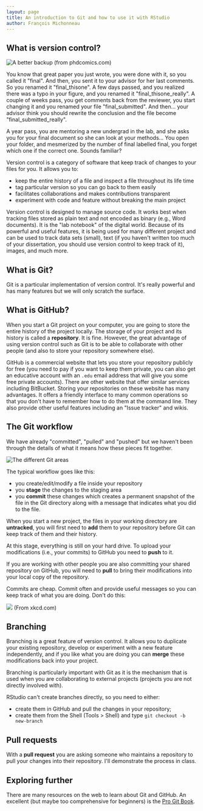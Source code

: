 ```yaml
---
layout: page
title: An introduction to Git and how to use it with RStudio
author: François Michonneau
---
```



## What is version control?

![A better backup](http://www.phdcomics.com/comics/archive/phd101212s.gif) (from phdcomics.com)

You know that great paper you just wrote, you were done with it, so you called
it "final". And then, you sent it to your advisor for her last comments. So you
renamed it "final\_thisone". A few days passed, and you realized there was a typo
in your figure, and you renamed it "final\_thisone\_really". A couple of weeks
pass, you get comments back from the reviewer, you start changing it and you
renamed your file "final\_submitted". And then... your advisor
think you should rewrite the conclusion and the file become
"final\_submitted\_really".

A year pass, you are mentoring a new undergrad in the lab, and she asks you for
your final document so she can look at your methods... You open your folder, and
mesmerized by the number of final labelled final, you forget which one if the
correct one. Sounds familiar?

Version control is a category of software that keep track of changes to your
files for you. It allows you to:

- keep the entire history of a file and inspect a file throughout its life time
- tag particular version so you can go back to them easily
- facilitates collaborations and makes contributions transparent
- experiment with code and feature without breaking the main project

Version control is designed to manage source code. It works best when tracking
files stored as plain text and not encoded as binary (e.g., Word documents). It
is the "lab notebook" of the digital world. Because of its powerful and useful
features, it is being used for many different project and can be used to track
data sets (small), text (if you haven't written too much of your dissertation,
you should use version control to keep track of it), images, and much more.

## What is Git?

Git is a particular implementation of version control. It's really powerful and
has many features but we will only scratch the surface.


## What is GitHub?

When you start a Git project on your computer, you are going to store the entire
history of the project locally. The storage of your project and its history is
called a **repository**. It is fine. However, the great advantage of using
version control such as Git is to be able to collaborate with other people (and
also to store your repository somewhere else).

GitHub is a commercial website that lets you store your repository publicly for
free (you need to pay if you want to keep them private, you can also get an
educative account with an `.edu` email address that will give you some free
private accounts). There are other website that offer similar services including
BitBucket. Storing your repositories on these website has many advantages. It
offers a friendly interface to many common operations so that you don't have to
remember how to do them at the command line. They also provide other useful
features including an "Issue tracker" and wikis.

## The Git workflow

We have already "committed", "pulled" and "pushed" but we haven't been through
the details of what it means how these pieces fit together.

![The different Git areas]({{site.baseurl}}img/git_areas.png)

The typical workflow goes like this:
- you create/edit/modify a file inside your repository
- you **stage** the changes to the staging area
- you **commit** these changes which creates a permanent snapshot of the file in
  the Git directory along with a message that indicates what you did to the
  file.

When you start a new project, the files in your working directory are
**untracked**, you will first need to **add** them to your repository before Git
can keep track of them and their history.

At this stage, everything is still on your hard drive. To upload your
modifications (i.e., your commits) to GitHub you need to **push** to it.

If you are working with other people you are also committing your shared
repository on GitHub, you will need to **pull** to bring their modifications
into your local copy of the repository.

Commits are cheap. Commit often and provide useful messages so you can keep
track of what you are doing. Don't do this:

![](http://imgs.xkcd.com/comics/git_commit.png) (From xkcd.com)

## Branching

Branching is a great feature of version control. It allows you to duplicate your
existing repository, develop or experiment with a new feature independently, and
if you like what you are doing you can **merge** these modifications back into
your project.

Branching is particularly important with Git as it is the mechanism that is used
 when you are collaborating to external projects (projects you are not directly
 involved with).

RStudio can't create branches directly, so you need to either:

- create them in GitHub and pull the changes in your repository;
- create them from the Shell (Tools > Shell) and type `git checkout -b
  new-branch`

## Pull requests

With a **pull request** you are asking someone who maintains a repository to
pull your changes into their repository. I'll demonstrate the process in class.

## Exploring further

There are many resources on the web to learn about Git and GitHub. An excellent
(but maybe too comprehensive for beginners) is the
[Pro Git Book](http://git-scm.com/book/en/v2).

